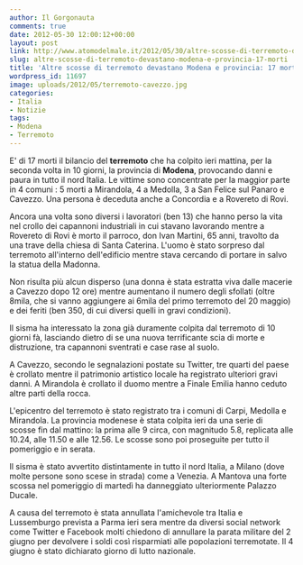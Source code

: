```yaml
---
author: Il Gorgonauta
comments: true
date: 2012-05-30 12:00:12+00:00
layout: post
link: http://www.atomodelmale.it/2012/05/30/altre-scosse-di-terremoto-devastano-modena-e-provincia-17-morti/
slug: altre-scosse-di-terremoto-devastano-modena-e-provincia-17-morti
title: 'Altre scosse di terremoto devastano Modena e provincia: 17 morti.'
wordpress_id: 11697
image: uploads/2012/05/terremoto-cavezzo.jpg
categories:
- Italia
- Notizie
tags:
- Modena
- Terremoto
---
```



E' di 17 morti il bilancio del **terremoto** che ha colpito ieri mattina, per la seconda volta in 10 giorni, la provincia di **Modena**, provocando danni e paura in tutto il nord Italia. Le vittime sono concentrate per la maggior parte in 4 comuni : 5 morti a Mirandola, 4 a Medolla, 3 a San Felice sul Panaro e Cavezzo. Una persona è deceduta anche a Concordia e a Rovereto di Rovi.

Ancora una volta sono diversi i lavoratori (ben 13) che hanno perso la vita nel crollo dei capannoni industriali in cui stavano lavorando mentre a Rovereto di Rovi è morto il parroco, don Ivan Martini, 65 anni, travolto da una trave della chiesa di Santa Caterina. L'uomo è stato sorpreso dal terremoto all'interno dell'edificio mentre stava cercando di portare in salvo la statua della Madonna.

Non risulta più alcun disperso (una donna è stata estratta viva dalle macerie a Cavezzo dopo 12 ore) mentre aumentano il numero degli sfollati (oltre 8mila, che si vanno aggiungere ai 6mila del primo terremoto del 20 maggio) e dei feriti (ben 350, di cui diversi quelli in gravi condizioni).

Il sisma ha interessato la zona già duramente colpita dal terremoto di 10 giorni fà, lasciando dietro di se una nuova terrificante scia di morte e distruzione, tra capannoni sventrati e case rase al suolo.

A Cavezzo, secondo le segnalazioni postate su Twitter, tre quarti del paese è crollato mentre il patrimonio artistico locale ha registrato ulteriori gravi danni. A Mirandola è crollato il duomo mentre a Finale Emilia hanno ceduto altre parti della rocca.

L'epicentro del terremoto è stato registrato tra i comuni di Carpi, Medolla e Mirandola. La provincia modenese è stata colpita ieri da una serie di scosse fin dal mattino: la prima alle 9 circa, con magnitudo 5.8, replicata alle 10.24, alle 11.50 e alle 12.56. Le scosse sono poi proseguite per tutto il pomeriggio e in serata.

Il sisma è stato avvertito distintamente in tutto il nord Italia, a Milano (dove molte persone sono scese in strada) come a Venezia. A Mantova una forte scossa nel pomeriggio di martedì ha danneggiato ulteriormente Palazzo Ducale.

A causa del terremoto è stata annullata l'amichevole tra Italia e Lussemburgo prevista a Parma ieri sera mentre da diversi social network come Twitter e Facebook molti chiedono di annullare la parata militare del 2 giugno per devolvere i soldi così risparmiati alle popolazioni terremotate. Il 4 giugno è stato dichiarato giorno di lutto nazionale.
